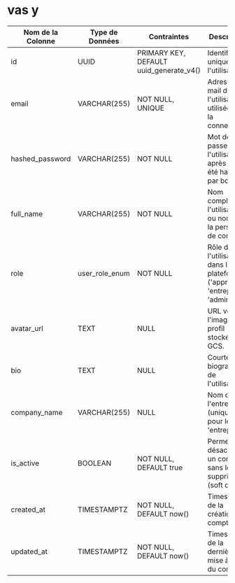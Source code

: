 # vas y

| Nom de la Colonne | Type de Données | Contraintes | Description |
| --- | --- | --- | --- |
| id | UUID | PRIMARY KEY, DEFAULT uuid_generate_v4() | Identifiant unique de l'utilisateur. |
| email | VARCHAR(255) | NOT NULL, UNIQUE | Adresse e-mail de l'utilisateur, utilisée pour la connexion. |
| hashed_password | VARCHAR(255) | NOT NULL | Mot de passe de l'utilisateur après avoir été haché par bcrypt. |
| full_name | VARCHAR(255) | NOT NULL | Nom complet de l'utilisateur ou nom de la personne de contact. |
| role | user_role_enum | NOT NULL | Rôle de l'utilisateur dans la plateforme ('apprenant', 'entreprise', 'admin'). |
| avatar_url | TEXT | NULL | URL vers l'image de profil stockée sur GCS. |
| bio | TEXT | NULL | Courte biographie de l'utilisateur. |
| company_name | VARCHAR(255) | NULL | Nom de l'entreprise (uniquement pour le rôle 'entreprise'). |
| is_active | BOOLEAN | NOT NULL, DEFAULT true | Permet de désactiver un compte sans le supprimer (soft delete). |
| created_at | TIMESTAMPTZ | NOT NULL, DEFAULT now() | Timestamp de la création du compte. |
| updated_at | TIMESTAMPTZ | NOT NULL, DEFAULT now() | Timestamp de la dernière mise à jour du compte. |

